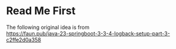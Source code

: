# Read Me First

The following original idea is from  
https://faun.pub/java-23-springboot-3-3-4-logback-setup-part-3-c2ffe2d0a358


